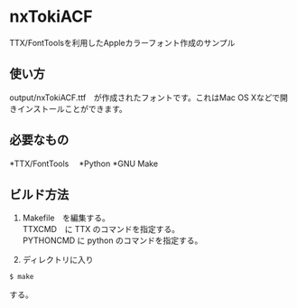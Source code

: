 ﻿nxTokiACF
=======
TTX/FontToolsを利用したAppleカラーフォント作成のサンプル

## 使い方
output/nxTokiACF.ttf　が作成されたフォントです。これはMac OS Xなどで開きインストールことができます。

## 必要なもの
*TTX/FontTools　
*Python
*GNU Make

## ビルド方法
1. Makefile　を編集する。  
TTXCMD　に TTX のコマンドを指定する。  
PYTHONCMD に python のコマンドを指定する。

2. ディレクトリに入り  
```
$ make  
```
する。  

